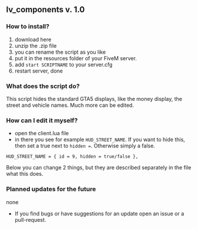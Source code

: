 ## lv_components v. 1.0

### How to install?
1. download here
2. unzip the .zip file
3. you can rename the script as you like
4. put it in the resources folder of your FiveM server.
5. add `start SCRIPTNAME` to your server.cfg
6. restart server, done

### What does the script do?
This script hides the standard GTA5 displays, like the money display, the street and vehicle names. Much more can be edited.

### How can I edit it myself?
- open the client.lua file
- in there you see for example `HUD_STREET_NAME`. If you want to hide this, then set a true next to `hidden =`. Otherwise simply a false.

```HUD_STREET_NAME = { id = 9, hidden = true/false },```

Below you can change 2 things, but they are described separately in the file what this does.


### Planned updates for the future
none

- If you find bugs or have suggestions for an update open an issue or a pull-request.
